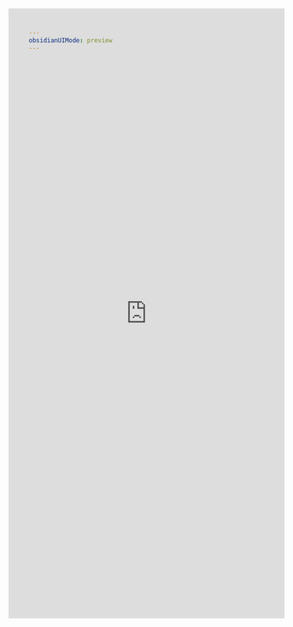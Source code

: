 ```yaml
---
obsidianUIMode: preview
---
```


<div style="height:600px;margin:-100px 0px -40px -40px;" >
              <iFrame id="carbon-iframe" src="https://tableconvert.com/" width="100%" height="1200"  frameborder="no" border="0" marginwidth="0" marginheight="0" scrolling="no" allowtransparency="yes">
             </iFrame>
</div> 

